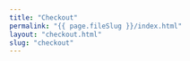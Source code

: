 ```yaml
---
title: "Checkout"
permalink: "{{ page.fileSlug }}/index.html"
layout: "checkout.html"
slug: "checkout"
---
```

